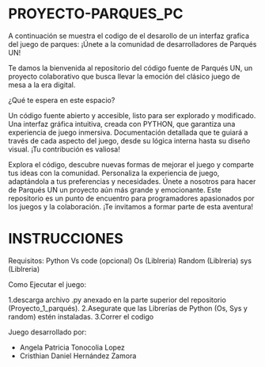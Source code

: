 # PROYECTO-PARQUES_PC
A continuación se muestra el codigo de el desarollo de un interfaz grafica del juego de parques:
¡Únete a la comunidad de desarrolladores de Parqués UN!

Te damos la bienvenida al repositorio del código fuente de Parqués UN, un proyecto colaborativo que busca llevar la emoción del clásico juego de mesa a la era digital.

¿Qué te espera en este espacio?

Un código fuente abierto y accesible, listo para ser explorado y modificado.
Una interfaz gráfica intuitiva, creada con PYTHON, que garantiza una experiencia de juego inmersiva.
Documentación detallada que te guiará a través de cada aspecto del juego, desde su lógica interna hasta su diseño visual.
¡Tu contribución es valiosa!

Explora el código, descubre nuevas formas de mejorar el juego y comparte tus ideas con la comunidad.
Personaliza la experiencia de juego, adaptándola a tus preferencias y necesidades.
Únete a nosotros para hacer de Parqués UN un proyecto aún más grande y emocionante.
Este repositorio es un punto de encuentro para programadores apasionados por los juegos y la colaboración. ¡Te invitamos a formar parte de esta aventura!
# INSTRUCCIONES
Requisitos:
Python
Vs code (opcional)
Os (Liblreria)
Random (Liblreria)
sys (Liblreria)

Como Ejecutar el juego:

1.descarga archivo .py anexado en la parte superior del repositorio (Proyecto_1_parqués).
2.Asegurate que las Librerías de Python (Os, Sys y random) estén instaladas.
3.Correr el codigo


Juego desarrollado por:

- Angela Patricia Tonocolia Lopez
- Cristhian Daniel Hernández Zamora
